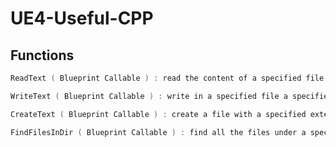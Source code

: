 # UE4-Useful-CPP

## Functions
```c
ReadText ( Blueprint Callable ) : read the content of a specified file
```
```c
WriteText ( Blueprint Callable ) : write in a specified file a specified content
```
```c
CreateText ( Blueprint Callable ) : create a file with a specified extension
```
```c
FindFilesInDir ( Blueprint Callable ) : find all the files under a specified directory, returns an array of Names
```
